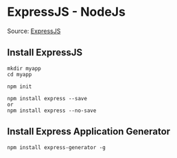# ExpressJS - NodeJs
Source: [ExpressJS](http://expressjs.com/en/starter/installing.html)

## Install ExpressJS
```
mkdir myapp
cd myapp

npm init

npm install express --save
or
npm install express --no-save
```

## Install Express Application Generator
`npm install express-generator -g`